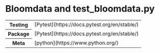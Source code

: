 # Bloomdata and test_bloomdata.py

<table>
<tr>
<th>Testing</th>
<td>[Pytest](https://docs.pytest.org/en/stable/)</td>
</tr>

<tr>
<th>Package</th>
<td>[Pytest](https://docs.pytest.org/en/stable/)</td>
</tr>

<tr>
<th>Meta</th>
<td>[python](https://www.python.org/)</td>
</tr>
</table>

